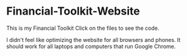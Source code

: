 # Financial-Toolkit-Website
 This is my Financial Toolkit
Click on the files to see the code.

I didn't feel like optimizing the website for all browsers and phones. It should work for all laptops and computers that run Google Chrome.
